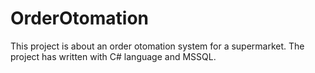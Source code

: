 # OrderOtomation
This project is about an order otomation system for a supermarket. The project has written with C# language and MSSQL.
